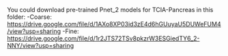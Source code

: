 You could download pre-trained Pnet_2 models for TCIA-Pancreas in this folder:
-Coarse: https://drive.google.com/file/d/1AXo8XP03id3zE4d6hGUuyaU5DUWeFUM4/view?usp=sharing
-Fine: https://drive.google.com/file/d/1r2JTS72TSv8pkzrW3ESGiedTY6_2-NNY/view?usp=sharing
